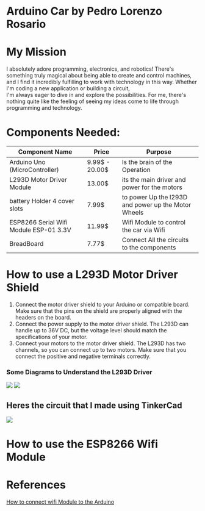 

# Arduino Car by Pedro Lorenzo Rosario

# My Mission



I absolutely adore programming, electronics, and robotics! There's something truly magical about being able to create and control machines, and I find it incredibly fulfilling to work with technology in this way. Whether I'm coding a new application or building a circuit,<br> I'm always eager to dive in and explore the possibilities. For me, there's nothing quite like the feeling of seeing my ideas come to life through programming and technology.

# Components Needed:


|        Component   Name       |Price                          |Purpose               |
|----------------|-------------------------------|-----------------------------|
|Arduino Uno (MicroController)|  9.99$ - 20.00$  |Is the brain of the Operation|
|L293D Motor Driver Module    | 13.00$           |its the main driver and power for the motors|
|battery Holder 4 cover slots |7.99$			       |to power Up the l293D and power up the Motor Wheels|
|ESP8266 Serial Wifi Module ESP-01 3.3V          |11.99$	| Wifi Module to control the car via Wifi|
|BreadBoard                   |7.77$	           |	Connect All the circuits to the components |


# How to use a L293D Motor Driver Shield

1. Connect the motor driver shield to your Arduino or compatible board. Make sure that the pins on the shield are properly aligned with the headers on the board.
2. Connect the power supply to the motor driver shield. The L293D can handle up to 36V DC, but the voltage level should match the specifications of your motor.
3. Connect your motors to the motor driver shield. The L293D has two channels, so you can connect up to two motors. Make sure that you connect the positive and negative terminals correctly.

### Some Diagrams to Understand the L293D Driver
<img src="https://2.bp.blogspot.com/-xWf_zFTGiHg/Vg2VVGX20LI/AAAAAAAAAz8/Gve48_08Xg0/s1600/Diagram_of_L293D.jpg"/>
<img src ="https://udvabony.com/wp-content/uploads/2019/05/L293D-V1-Motor-Driver-Shield-Connections.jpg"/>

## Heres the circuit that I made using TinkerCad
<img src="https://i.ibb.co/sgD89dp/Ingenious-Stantia-Albar.jpg"/>

# How to use the ESP8266 Wifi Module



# References


[How to connect wifi Module to the Arduino](https://www.deviceplus.com/arduino/how-to-connect-your-arduino-to-wi-fi/#:~:text=To%20hook%20everything%20up%2C%20connect%20these%20wires%3A%201,the%20ESP8266%20to%20GND%20on%20the%20Arduino%20Uno.)

